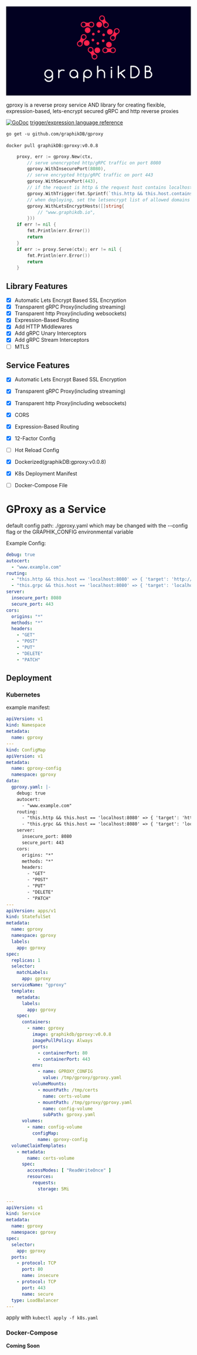 ![graphik](assets/graphik-logo.jpg)

gproxy is a reverse proxy service AND library for creating flexible, expression-based, lets-encrypt secured gRPC and http reverse proxies

[![GoDoc](https://godoc.org/github.com/graphikDB/gproxy?status.svg)](https://godoc.org/github.com/graphikDB/gproxy)
[trigger/expression language reference]("https://github.com/graphikdb/trigger")

    go get -u github.com/graphikDB/gproxy
    
    docker pull graphikDB:gproxy:v0.0.8
    
    
```go
    proxy, err := gproxy.New(ctx,
		// serve unencrypted http/gRPC traffic on port 8080
		gproxy.WithInsecurePort(8080),
		// serve encrypted http/gRPC traffic on port 443
		gproxy.WithSecurePort(443),
		// if the request is http & the request host contains localhost, proxy to the target server
		gproxy.WithTrigger(fmt.Sprintf(`this.http && this.host.contains('localhost') => { "target": "%s"}`, srv.URL)), // must return "target" attribute in the json map
		// when deploying, set the letsencrypt list of allowed domains
		gproxy.WithLetsEncryptHosts([]string{
			// "www.graphikdb.io",
		}))
	if err != nil {
		fmt.Println(err.Error())
		return
	}
	if err := proxy.Serve(ctx); err != nil {
		fmt.Println(err.Error())
		return
	}
```

## Library Features

- [x] Automatic Lets Encrypt Based SSL Encryption
- [x] Transparent gRPC Proxy(including streaming)
- [x] Transparent http Proxy(including websockets)
- [x] Expression-Based Routing
- [x] Add HTTP Middlewares
- [x] Add gRPC Unary Interceptors
- [x] Add gRPC Stream Interceptors
- [ ] MTLS

## Service Features

- [x] Automatic Lets Encrypt Based SSL Encryption
- [x] Transparent gRPC Proxy(including streaming)
- [x] Transparent http Proxy(including websockets)
- [x] CORS
- [x] Expression-Based Routing
- [x] 12-Factor Config
- [ ] Hot Reload Config
- [x] Dockerized(graphikDB:gproxy:v0.0.8)
- [x] K8s Deployment Manifest
- [ ] Docker-Compose File


# GProxy as a Service
    
default config path: ./gproxy.yaml which may be changed with the --config flag or the GRAPHIK_CONFIG environmental variable

Example Config:

```yaml
debug: true
autocert:
  - "www.example.com"
routing:
  - "this.http && this.host == 'localhost:8080' => { 'target': 'http://localhost:7821' }"
  - "this.grpc && this.host == 'localhost:8080' => { 'target': 'localhost:7820' }"
server:
  insecure_port: 8080
  secure_port: 443
cors:
  origins: "*"
  methods: "*"
  headers:
    - "GET"
    - "POST"
    - "PUT"
    - "DELETE"
    - "PATCH"
```

## Deployment

### Kubernetes

example manifest:
```yaml
apiVersion: v1
kind: Namespace
metadata:
  name: gproxy
---
kind: ConfigMap
apiVersion: v1
metadata:
  name: gproxy-config
  namespace: gproxy
data:
  gproxy.yaml: |-
    debug: true
    autocert:
      - "www.example.com"
    routing:
      - "this.http && this.host == 'localhost:8080' => { 'target': 'http://localhost:7821' }"
      - "this.grpc && this.host == 'localhost:8080' => { 'target': 'localhost:7820' }"
    server:
      insecure_port: 8080
      secure_port: 443
    cors:
      origins: "*"
      methods: "*"
      headers:
        - "GET"
        - "POST"
        - "PUT"
        - "DELETE"
        - "PATCH"
---
apiVersion: apps/v1
kind: StatefulSet
metadata:
  name: gproxy
  namespace: gproxy
  labels:
    app: gproxy
spec:
  replicas: 1
  selector:
    matchLabels:
      app: gproxy
  serviceName: "gproxy"
  template:
    metadata:
      labels:
        app: gproxy
    spec:
      containers:
        - name: gproxy
          image: graphikdb/gproxy:v0.0.8
          imagePullPolicy: Always
          ports:
            - containerPort: 80
            - containerPort: 443
          env:
            - name: GPROXY_CONFIG
              value: /tmp/gproxy/gproxy.yaml
          volumeMounts:
            - mountPath: /tmp/certs
              name: certs-volume
            - mountPath: /tmp/gproxy/gproxy.yaml
              name: config-volume
              subPath: gproxy.yaml
      volumes:
        - name: config-volume
          configMap:
            name: gproxy-config
  volumeClaimTemplates:
    - metadata:
        name: certs-volume
      spec:
        accessModes: [ "ReadWriteOnce" ]
        resources:
          requests:
            storage: 5Mi

---
apiVersion: v1
kind: Service
metadata:
  name: gproxy
  namespace: gproxy
spec:
  selector:
    app: gproxy
  ports:
    - protocol: TCP
      port: 80
      name: insecure
    - protocol: TCP
      port: 443
      name: secure
  type: LoadBalancer
---

```

apply with `kubectl apply -f k8s.yaml`

### Docker-Compose

**Coming Soon**